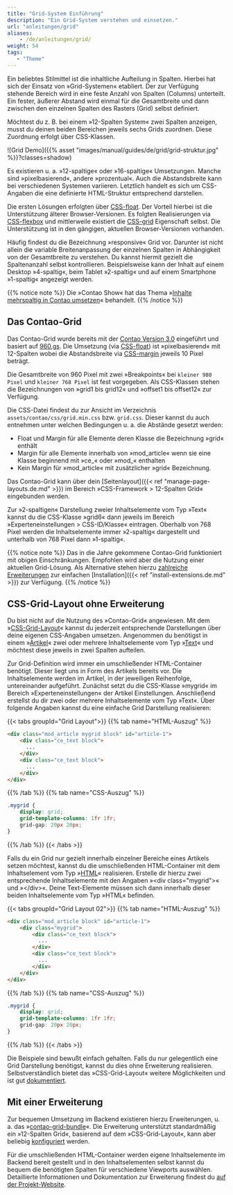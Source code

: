 ```yaml
---
title: "Grid-System Einführung"
description: "Ein Grid-System verstehen und einsetzen."
url: "anleitungen/grid"
aliases:
    - /de/anleitungen/grid/
weight: 54
tags: 
   - "Theme"
---
```


Ein beliebtes Stilmittel ist die inhaltliche Aufteilung in Spalten. Hierbei hat sich der Einsatz von »Grid-Systemen«
etabliert. Der zur Verfügung stehende Bereich wird in eine feste Anzahl von Spalten (Columns) unterteilt. Ein 
fester, äußerer Abstand wird einmal für die Gesamtbreite und dann zwischen den einzelnen Spalten des Rasters (Grid) selbst definiert. 

Möchtest du z. B. bei einem »12-Spalten System« zwei Spalten anzeigen, musst du deinen beiden Bereichen jeweils sechs Grids 
zuordnen. Diese Zuordnung erfolgt über CSS-Klassen.

![Grid Demo]({{% asset "images/manual/guides/de/grid/grid-struktur.jpg" %}}?classes=shadow)

Es existieren u. a. »12-spaltige« oder »16-spaltige« Umsetzungen. Manche sind »pixelbasierend«, andere »prozentual«. 
Auch die Abstandsbreite kann bei verschiedenen Systemen variieren. Letztlich handelt es sich um CSS-Angaben 
die eine definierte HTML-Struktur entsprechend darstellen.

Die ersten Lösungen erfolgten über [CSS-float](https://developer.mozilla.org/de/docs/Web/CSS/float). Der Vorteil 
hierbei ist die Unterstützung älterer Browser-Versionen. Es folgten Realisierungen via
[CSS-flexbox](https://developer.mozilla.org/en-US/docs/Web/CSS/flex) und mittlerweile existiert die 
[CSS-grid](https://developer.mozilla.org/de/docs/Web/CSS/grid) Eigenschaft selbst. Die Unterstützung ist in den gängigen, 
aktuellen Browser-Versionen vorhanden.

Häufig findest du die Bezeichnung »responsive« Grid vor. Darunter ist nicht allein die variable Breitenanpassung 
der einzelnen Spalten in Abhängigkeit von der Gesamtbreite zu verstehen. Du kannst hiermit gezielt die Spaltenanzahl
selbst kontrollieren. Beispielsweise kann der Inhalt auf einem Desktop »4-spaltig«, beim Tablet »2-spaltig« und auf 
einem Smartphone »1-spaltig« angezeigt werden.

{{% notice note %}}
Die »Contao Show« hat das Thema »[Inhalte mehrspaltig in Contao umsetzen](https://to.contao.org/tv/show/12)« behandelt.
{{% /notice %}}


## Das Contao-Grid

Das Contao-Grid wurde bereits mit der [Contao Version 3.0](https://contao.org/de/news/contao_3-0-RC1.html) eingeführt 
und basiert auf [960.gs](https://github.com/nathansmith/960-grid-system/). Die Umsetzung (via 
[CSS-float](https://developer.mozilla.org/de/docs/Web/CSS/float)) ist »pixelbasierend« mit 12-Spalten wobei
die Abstandsbreite via [CSS-margin](https://developer.mozilla.org/de/docs/Web/CSS/margin) jeweils 10 Pixel beträgt.

Die Gesamtbreite von 960 Pixel mit zwei »Breakpoints« bei `kleiner 980 Pixel` 
und `kleiner 768 Pixel` ist fest vorgegeben. Als CSS-Klassen stehen die Bezeichnungen von »grid1 bis grid12« und 
»offset1 bis offset12« zur Verfügung. 

Die CSS-Datei findest du zur Ansicht im Verzeichnis `assets/contao/css/grid.min.css` bzw. `grid.css`. Dieser kannst
du auch entnehmen unter welchen Bedingungen u. a. die Abstände gesetzt werden:

- Float und Margin für alle Elemente deren Klasse die Bezeichnung »grid« enthält
- Margin für alle Elemente innerhalb von »mod\_article« wenn sie eine Klasse beginnend mit »ce\_« oder »mod\_« enthalten
- Kein Margin für »mod\_article« mit zusätzlicher »grid« Bezeichnung.

Das Contao-Grid kann über dein [Seitenlayout]({{< ref "manage-page-layouts.de.md" >}}) im Bereich 
»CSS-Framework > 12-Spalten Grid« eingebunden werden. 

Zur »2-spaltigen« Darstellung zweier Inhaltselemente vom Typ »Text« kannst du die CSS-Klasse »grid6« dann jeweils im 
Bereich »Experteneinstellungen > CSS-ID/Klasse« eintragen. Oberhalb von 768 Pixel werden die Inhaltselemente immer
»2-spaltig« dargestellt und unterhalb von 768 Pixel dann »1-spaltig«.

{{% notice note %}}
Das in die Jahre gekommene Contao-Grid funktioniert mit obigen Einschränkungen. Empfohlen wird aber die Nutzung einer 
aktuellen Grid-Lösung. Als Alternative stehen hierzu [zahlreiche Erweiterungen](https://extensions.contao.org/?q=grid) zur 
einfachen [Installation]({{< ref "install-extensions.de.md" >}}) zur Verfügung. 
{{% /notice %}}


## CSS-Grid-Layout ohne Erweiterung

Du bist nicht auf die Nutzung des »Contao-Grid« angewiesen. Mit dem 
»[CSS-Grid-Layout](https://developer.mozilla.org/de/docs/Web/CSS/CSS_Grid_Layout)« kannst du jederzeit entsprechende
Darstellungen über deine eigenen CSS-Angaben umsetzen. Angenommen du benötigst in 
einem »[Artikel](/de/artikelverwaltung/artikel/)« zwei oder mehrere Inhaltselemente vom Typ 
»[Text](/de/artikelverwaltung/inhaltselemente/#text)« und möchtest diese jeweils in zwei Spalten aufteilen.

Zur Grid-Definition wird immer ein umschließender HTML-Container benötigt. Dieser liegt uns in Form des Artikels bereits
vor. Die Inhaltselemente werden im Artikel, in der jeweiligen Reihenfolge, untereinander aufgeführt. 
Zunächst setzt du die CSS-Klasse »mygrid« im Bereich »Experteneinstellungen« 
der Artikel Einstellungen. Anschließend erstellst du dir zwei oder mehrere Inhaltselemente vom Typ »Text«.
Über folgende Angaben kannst du eine einfache Grid Darstellung realisieren:

{{< tabs groupId="Grid Layout">}}
{{% tab name="HTML-Auszug" %}}
```html
<div class="mod_article mygrid block" id="article-1">
    <div class="ce_text block">
      ...
    </div>
    <div class="ce_text block">
      ...
    </div>
</div>
```
{{% /tab %}}
{{% tab name="CSS-Auszug" %}}
```css
.mygrid {
    display: grid;
    grid-template-columns: 1fr 1fr;
    grid-gap: 20px 20px;
}
```
{{% /tab %}}
{{< /tabs >}}

Falls du ein Grid nur gezielt innerhalb einzelner Bereiche eines Artikels setzen möchtest, kannst du die umschließenden
HTML-Container mit dem Inhaltselement vom Typ »[HTML](/de/artikelverwaltung/inhaltselemente/#html)« realisieren. 
Erstelle dir hierzu zwei entsprechende Inhaltselemente mit den Angaben »&lt;div class="mygrid"&gt;« und »&lt;/div&gt;«.
Deine Text-Elemente müssen sich dann innerhalb dieser beiden Inhaltselemente vom Typ »HTML« befinden.
 
{{< tabs groupId="Grid Layout 02">}}
{{% tab name="HTML-Auszug" %}}
```html
<div class="mod_article block" id="article-1">
    <div class="mygrid">
        <div class="ce_text block">
          ...
        </div>
        <div class="ce_text block">
          ...
        </div>
    </div>
</div>
```
{{% /tab %}}
{{% tab name="CSS-Auszug" %}}
```css
.mygrid {
    display: grid;
    grid-template-columns: 1fr 1fr;
    grid-gap: 20px 20px;
}
```
{{% /tab %}}
{{< /tabs >}}

Die Beispiele sind bewußt einfach gehalten. Falls du nur gelegentlich eine Grid Darstellung benötigst, kannst du dies ohne
Erweiterung realisieren. Selbstverständlich bietet das »CSS-Grid-Layout« weitere Möglichkeiten und ist gut
[dokumentiert](https://developer.mozilla.org/de/docs/Web/CSS/CSS_Grid_Layout).


## Mit einer Erweiterung

Zur bequemen Umsetzung im Backend existieren hierzu Erweiterungen, u. a. das 
»[contao-grid-bundle](https://extensions.contao.org/?q=euf&pages=1&p=erdmannfreunde%2Fcontao-grid-bundle)«. Die 
Erweiterung unterstützt standardmäßig ein »12-Spalten Grid«, basierend auf dem »CSS-Grid-Layout«, kann aber beliebig 
[konfiguriert](https://github.com/ErdmannFreunde/contao-grid-bundle) werden. 

Für die umschließenden HTML-Container werden eigene Inhaltselemente im Backend bereit gestellt und in den 
Inhaltselementen selbst kannst du bequem die benötigten Spalten für verschiedene Viewports auswählen. Detaillierte 
Informationen und Dokumentation zur Erweiterung findest du 
[auf der Projekt-Website](https://erdmann-freunde.de/dokumentationen/contao-erweiterungen/euf-grid/).

